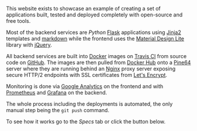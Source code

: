 This website exists to showcase an example of creating
a set of applications built, tested and deployed completely 
with open-source and free tools.

Most of the backend services are *Python* [Flask](http://flask.pocoo.org) applications
using [Jinja2](http://jinja.pocoo.org) templates
and [markdown](http://pythonhosted.org/Markdown/) 
while the frontend uses the [Material Design Lite](https://getmdl.io/index.html) library 
with [jQuery](https://jquery.com).

All backend services are built into [Docker](https://www.docker.com) images
on [Travis CI](https://travis-ci.org)
from source code on [GitHub](https://github.com).
The images are then pulled from [Docker Hub](https://hub.docker.com)
onto a [Pine64](https://www.pine64.org/?page_id=1194) server
where they are running behind an [Nginx](https://nginx.org/en/) proxy server
exposing secure HTTP/2 endpoints with SSL certificates
from [Let's Encrypt](https://letsencrypt.org).

Monitoring is done via
[Google Analytics](https://www.google.com/analytics/)
on the frontend and with [Prometheus](https://prometheus.io) and
[Grafana](https://grafana.com) on the backend.

The whole process including the deployments is automated,
the only manual step being the `git push` command.

To see how it works go to the *Specs* tab or click the button below.
